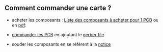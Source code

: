 ## Comment commander une carte ? 

- acheter les composants : <a href="https://www.mouser.fr/ProjectManager/ProjectDetail.aspx?AccessID=4c69358422" target="_blank">Liste des composants à acheter pour 1 PCB</a> ou en <a href="https://github.com/sunsharebox/sunshield_linky/blob/master/Fichiers%20Creation%20PCB/PCB%20traversant/ListeDesComposants.pdf" target="_blank">pdf</a>: 

- <a href="https://jlcpcb.com/quote#/?orderType=1&stencilLayer=2" target="_blank">commander les PCB</a> en ajoutant le <a href="https://github.com/sunsharebox/sunshield_linky/blob/master/Fichiers%20Creation%20PCB/PCB%20traversant/Gerber_Sunshield_traversant.zip" target="_blank">gerber file</a> 


- souder les composants en se référent à la <a href="https://github.com/sunsharebox/sunshield_linky/blob/master/Notice%20Utilisation%20du%20Shield.md" target="_blank">notice</a>
